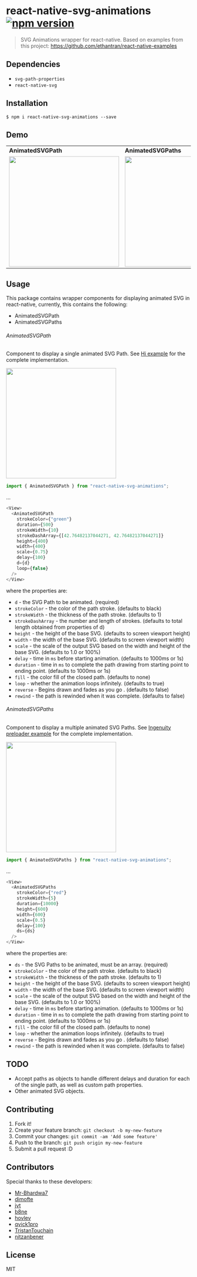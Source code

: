 # react-native-svg-animations [![npm version](https://badge.fury.io/js/react-native-svg-animations.svg)](https://badge.fury.io/js/react-native-svg-animations)

> SVG Animations wrapper for react-native. Based on examples from this project: https://github.com/ethantran/react-native-examples

## Dependencies

- `svg-path-properties`
- `react-native-svg`

## Installation

```
$ npm i react-native-svg-animations --save
```

## Demo

<table>
  <tr>
    <td>
      <strong>AnimatedSVGPath</strong>
    </td>
    <td>
      <strong>AnimatedSVGPaths</strong>
    </td>
  </tr>
  <tr>
    <td>
      <img src="https://raw.githubusercontent.com/73R3WY/react-native-svg-animations/master/examples/HiSVG/hi_1.gif" width="300">
    </td>
    <td>
      <img src="https://raw.githubusercontent.com/73R3WY/react-native-svg-animations/master/examples/IngenuityPreloaderSVG/preloader_1.gif" width="300">
    </td>
  </tr>
</table>

## Usage

This package contains wrapper components for displaying animated SVG in react-native, currently, this contains the following:

- AnimatedSVGPath
- AnimatedSVGPaths

###### AnimatedSVGPath

Component to display a single animated SVG Path.
See <a href="https://github.com/73R3WY/react-native-svg-animations/tree/master/examples/HiSVG">Hi example</a> for the complete implementation.

<img src="https://raw.githubusercontent.com/73R3WY/react-native-svg-animations/master/examples/HiSVG/hi_2.gif" width="300">

```javascript
import { AnimatedSVGPath } from "react-native-svg-animations";
```

...

```javascript
<View>
  <AnimatedSVGPath
    strokeColor={"green"}
    duration={500}
    strokeWidth={10}
    strokeDashArray={[42.76482137044271, 42.76482137044271]}
    height={400}
    width={400}
    scale={0.75}
    delay={100}
    d={d}
    loop={false}
  />
</View>
```

where the properties are:

- `d` - the SVG Path to be animated. (required)
- `strokeColor` - the color of the path stroke. (defaults to black)
- `strokeWidth` - the thickness of the path stroke. (defaults to 1)
- `strokeDashArray` - the number and length of strokes. (defaults to total length obtained from properties of d)
- `height` - the height of the base SVG. (defaults to screen viewport height)
- `width` - the width of the base SVG. (defaults to screen viewport width)
- `scale` - the scale of the output SVG based on the width and height of the base SVG. (defaults to 1.0 or 100%)
- `delay` - time in `ms` before starting animation. (defaults to 1000ms or 1s)
- `duration` - time in `ms` to complete the path drawing from starting point to ending point. (defaults to 1000ms or 1s)
- `fill` - the color fill of the closed path. (defaults to none)
- `loop` - whether the animation loops infinitely. (defaults to true)
- `reverse` - Begins drawn and fades as you go . (defaults to false)
- `rewind` - the path is rewinded when it was complete. (defaults to false)

###### AnimatedSVGPaths

Component to display a multiple animated SVG Paths.
See <a href="https://github.com/73R3WY/react-native-svg-animations/tree/master/examples/IngenuityPreloaderSVG">Ingenuity preloader example</a> for the complete implementation.

<img src="https://raw.githubusercontent.com/73R3WY/react-native-svg-animations/master/examples/IngenuityPreloaderSVG/preloader_2.gif" width="300">

```javascript
import { AnimatedSVGPaths } from "react-native-svg-animations";
```

...

```javascript
<View>
  <AnimatedSVGPaths
    strokeColor={"red"}
    strokeWidth={5}
    duration={10000}
    height={600}
    width={600}
    scale={0.5}
    delay={100}
    ds={ds}
  />
</View>
```

where the properties are:

- `ds` - the SVG Paths to be animated, must be an array. (required)
- `strokeColor` - the color of the path stroke. (defaults to black)
- `strokeWidth` - the thickness of the path stroke. (defaults to 1)
- `height` - the height of the base SVG. (defaults to screen viewport height)
- `width` - the width of the base SVG. (defaults to screen viewport width)
- `scale` - the scale of the output SVG based on the width and height of the base SVG. (defaults to 1.0 or 100%)
- `delay` - time in `ms` before starting animation. (defaults to 1000ms or 1s)
- `duration` - time in `ms` to complete the path drawing from starting point to ending point. (defaults to 1000ms or 1s)
- `fill` - the color fill of the closed path. (defaults to none)
- `loop` - whether the animation loops infinitely. (defaults to true)
- `reverse` - Begins drawn and fades as you go . (defaults to false)
- `rewind` - the path is rewinded when it was complete. (defaults to false)

## TODO

- Accept paths as objects to handle different delays and duration for each of the single path, as well as custom path properties.
- Other animated SVG objects.

## Contributing

1. Fork it!
2. Create your feature branch: `git checkout -b my-new-feature`
3. Commit your changes: `git commit -am 'Add some feature'`
4. Push to the branch: `git push origin my-new-feature`
5. Submit a pull request :D

## Contributors

Special thanks to these developers:
- <a href="https://github.com/Mr-Bhardwa7">Mr-Bhardwa7</a>
- <a href="https://github.com/dimofte">dimofte</a>
- <a href="https://github.com/jvt">jvt</a>
- <a href="https://github.com/b8ne">b8ne</a>
- <a href="https://github.com/hovlev">hovlev</a>
- <a href="https://github.com/qvick1pro">qvick1pro</a>
- <a href="https://github.com/TristanTouchain">TristanTouchain</a>
- <a href="https://github.com/nitzanbener">nitzanbener</a>

## License

MIT
